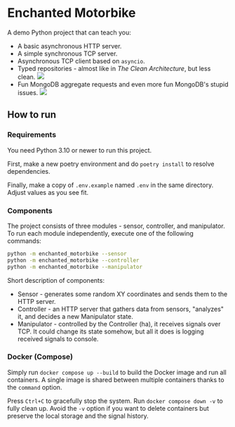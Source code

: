 # Enchanted Motorbike

A demo Python project that can teach you:

- A basic asynchronous HTTP server.
- A simple synchronous TCP server.
- Asynchronous TCP client based on `asyncio`.
- Typed repositories - almost like in _The Clean Architecture_, but less
  clean. ![](https://steamcommunity-a.akamaihd.net/economy/emoticon/:ohh_yeah:)
- Fun MongoDB aggregate requests and even more fun MongoDB's
  stupid issues. ![](https://steamcommunity-a.akamaihd.net/economy/emoticon/:ohh_yeah:)

## How to run

### Requirements

You need Python 3.10 or newer to run this project.

First, make a new poetry environment and do `poetry install` to resolve dependencies.

Finally, make a copy of `.env.example` named `.env` in the same directory.
Adjust values as you see fit.

### Components

The project consists of three modules - sensor, controller, and manipulator.
To run each module independently, execute one of the following commands:

```bash
python -m enchanted_motorbike --sensor
python -m enchanted_motorbike --controller
python -m enchanted_motorbike --manipulator
```

Short description of components:

- Sensor - generates some random XY coordinates and sends them to the HTTP server.
- Controller - an HTTP server that gathers data from sensors, "analyzes" it, and decides a new Manipulator state.
- Manipulator - controlled by the Controller (ha), it receives signals over TCP. It could change its state somehow, but
  all it does is logging received signals to console.

### Docker (Compose)

Simply run `docker compose up --build` to build the Docker image and run all containers.
A single image is shared between multiple containers thanks to the `command` option.

Press `Ctrl+C` to gracefully stop the system.
Run `docker compose down -v` to fully clean up.
Avoid the `-v` option if you want to delete containers
but preserve the local storage and the signal history.   